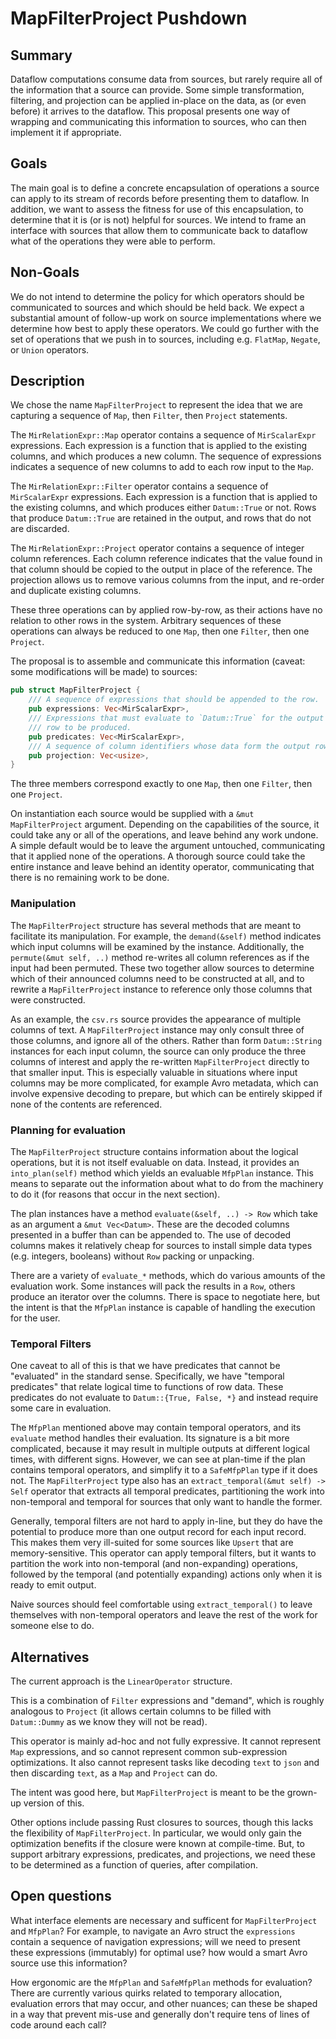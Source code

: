 # MapFilterProject Pushdown

## Summary

<!--
// Brief, high-level overview. A few sentences long.
// Be sure to capture the customer impact - framing this as a release note may be useful.
-->

Dataflow computations consume data from sources, but rarely require all of the information that a source can provide.
Some simple transformation, filtering, and projection can be applied in-place on the data, as (or even before) it arrives to the dataflow.
This proposal presents one way of wrapping and communicating this information to sources, who can then implement it if appropriate.

## Goals

<!--
// Enumerate the concrete goals that are in scope for the project.
-->

The main goal is to define a concrete encapsulation of operations a source can apply to its stream of records before presenting them to dataflow.
In addition, we want to assess the fitness for use of this encapsulation, to determine that it is (or is not) helpful for sources.
We intend to frame an interface with sources that allow them to communicate back to dataflow what of the operations they were able to perform.

## Non-Goals

<!--
// Enumerate potential goals that are explicitly out of scope for the project
// ie. what could we do or what do we want to do in the future - but are not doing now
-->

We do not intend to determine the policy for which operators should be communicated to sources and which should be held back.
We expect a substantial amount of follow-up work on source implementations where we determine how best to apply these operators.
We could go further with the set of operations that we push in to sources, including e.g. `FlatMap`, `Negate`, or `Union` operators.

## Description

<!--
// Describe the approach in detail. If there is no clear frontrunner, feel free to list all approaches in alternatives.
// If applicable, be sure to call out any new testing/validation that will be required
-->

We chose the name `MapFilterProject` to represent the idea that we are capturing a sequence of `Map`, then `Filter`, then `Project` statements.

The `MirRelationExpr::Map` operator contains a sequence of `MirScalarExpr` expressions.
Each expression is a function that is applied to the existing columns, and which produces a new column.
The sequence of expressions indicates a sequence of new columns to add to each row input to the `Map`.

The `MirRelationExpr::Filter` operator contains a sequence of `MirScalarExpr` expressions.
Each expression is a function that is applied to the existing columns, and which produces either `Datum::True` or not.
Rows that produce `Datum::True` are retained in the output, and rows that do not are discarded.

The `MirRelationExpr::Project` operator contains a sequence of integer column references.
Each column reference indicates that the value found in that column should be copied to the output in place of the reference.
The projection allows us to remove various columns from the input, and re-order and duplicate existing columns.

These three operations can by applied row-by-row, as their actions have no relation to other rows in the system.
Arbitrary sequences of these operations can always be reduced to one `Map`, then one `Filter`, then one `Project`.

The proposal is to assemble and communicate this information (caveat: some modifications will be made) to sources:
```rust
pub struct MapFilterProject {
    /// A sequence of expressions that should be appended to the row.
    pub expressions: Vec<MirScalarExpr>,
    /// Expressions that must evaluate to `Datum::True` for the output
    /// row to be produced.
    pub predicates: Vec<MirScalarExpr>,
    /// A sequence of column identifiers whose data form the output row.
    pub projection: Vec<usize>,
}
```
The three members correspond exactly to one `Map`, then one `Filter`, then one `Project`.

On instantiation each source would be supplied with a `&mut MapFilterProject` argument.
Depending on the capabilities of the source, it could take any or all of the operations, and leave behind any work undone.
A simple default would be to leave the argument untouched, communicating that it applied none of the operations.
A thorough source could take the entire instance and leave behind an identity operator, communicating that there is no remaining work to be done.

### Manipulation

The `MapFilterProject` structure has several methods that are meant to facilitate its manipulation.
For example, the `demand(&self)` method indicates which input columns will be examined by the instance.
Additionally, the `permute(&mut self, ..)` method re-writes all column references as if the input had been permuted.
These two together allow sources to determine which of their announced columns need to be constructed at all, and to rewrite a `MapFilterProject` instance to reference only those columns that were constructed.

As an example, the `csv.rs` source provides the appearance of multiple columns of text.
A `MapFilterProject` instance may only consult three of those columns, and ignore all of the others.
Rather than form `Datum::String` instances for each input column, the source can only produce the three columns of interest and apply the re-written `MapFilterProject` directly to that smaller input.
This is especially valuable in situations where input columns may be more complicated, for example Avro metadata, which can involve expensive decoding to prepare, but which can be entirely skipped if none of the contents are referenced.

### Planning for evaluation

The `MapFilterProject` structure contains information about the logical operations, but it is not itself evaluable on data.
Instead, it provides an `into_plan(self)` method which yields an evaluable `MfpPlan` instance.
This means to separate out the information about what to do from the machinery to do it (for reasons that occur in the next section).

The plan instances have a method `evaluate(&self, ..) -> Row` which take as an argument a `&mut Vec<Datum>`.
These are the decoded columns presented in a buffer than can be appended to.
The use of decoded columns makes it relatively cheap for sources to install simple data types (e.g. integers, booleans) without `Row` packing or unpacking.

There are a variety of `evaluate_*` methods, which do various amounts of the evaluation work.
Some instances will pack the results in a `Row`, others produce an iterator over the columns.
There is space to negotiate here, but the intent is that the `MfpPlan` instance is capable of handling the execution for the user.

### Temporal Filters

One caveat to all of this is that we have predicates that cannot be "evaluated" in the standard sense.
Specifically, we have "temporal predicates" that relate logical time to functions of row data.
These predicates do not evaluate to `Datum::{True, False, *}` and instead require some care in evaluation.

The `MfpPlan` mentioned above may contain temporal operators, and its `evaluate` method handles their evaluation.
Its signature is a bit more complicated, because it may result in multiple outputs at different logical times, with different signs.
However, we can see at plan-time if the plan contains temporal operators, and simplify it to a `SafeMfpPlan` type if it does not.
The `MapFilterProject` type also has an `extract_temporal(&mut self) -> Self` operator that extracts all temporal predicates, partitioning the work into non-temporal and temporal for sources that only want to handle the former.

Generally, temporal filters are not hard to apply in-line, but they do have the potential to produce more than one output record for each input record.
This makes them very ill-suited for some sources like `Upsert` that are memory-sensitive.
This operator can apply temporal filters, but it wants to partition the work into non-temporal (and non-expanding) operations, followed by the temporal (and potentially expanding) actions only when it is ready to emit output.

Naive sources should feel comfortable using `extract_temporal()` to leave themselves with non-temporal operators and leave the rest of the work for someone else to do.

## Alternatives

<!--
// Similar to the Description section. List of alternative approaches considered, pros/cons or why they were not chosen
-->

The current approach is the `LinearOperator` structure.

This is a combination of `Filter` expressions and "demand", which is roughly analogous to `Project` (it allows certain columns to be filled with `Datum::Dummy` as we know they will not be read).

This operator is mainly ad-hoc and not fully expressive.
It cannot represent `Map` expressions, and so cannot represent common sub-expression optimizations.
It also cannot represent tasks like decoding `text` to `json` and then discarding `text`, as a `Map` and `Project` can do.

The intent was good here, but `MapFilterProject` is meant to be the grown-up version of this.

Other options include passing Rust closures to sources, though this lacks the flexibility of `MapFilterProject`.
In particular, we would only gain the optimization benefits if the closure were known at compile-time.
But, to support arbitrary expressions, predicates, and projections, we need these to be determined as a function of queries, after compilation.

## Open questions

<!--
// Anything currently unanswered that needs specific focus. This section may be expanded during the doc meeting as
// other unknowns are pointed out.
// These questions may be technical, product, or anything in-between.
-->

What interface elements are necessary and sufficent for `MapFilterProject` and `MfpPlan`?
For example, to navigate an Avro struct the `expressions` contain a sequence of navigation expressions;
will we need to present these expressions (immutably) for optimal use? how would a smart Avro source use this information?

How ergonomic are the `MfpPlan` and `SafeMfpPlan` methods for evaluation?
There are currently various quirks related to temporary allocation, evaluation errors that may occur, and other nuances;
can these be shaped in a way that prevent mis-use and generally don't require tens of lines of code around each call?
